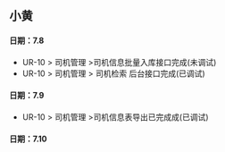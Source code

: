 
##  小黄
#### 日期：7.8

- UR-10 > 司机管理 >司机信息批量入库接口完成(未调试)
- UR-10 > 司机管理 > 司机检索 后台接口完成(已调试)

#### 日期：7.9
- UR-10 > 司机管理 >司机信息表导出已完成成(已调试)

#### 日期：7.10